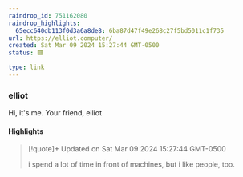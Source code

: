 ```yaml
---
raindrop_id: 751162080
raindrop_highlights:
  65ecc640db113f0d3a6a8de8: 6ba87d47f49e268c27f5bd5011c1f735
url: https://elliot.computer/
created: Sat Mar 09 2024 15:27:44 GMT-0500
status: 🟥

type: link
---
```



### elliot

Hi, it&#39;s me. Your friend, elliot

#### Highlights

> [!quote]+ Updated on Sat Mar 09 2024 15:27:44 GMT-0500
>
> i spend a lot of time in front of machines, but i like people, too.

